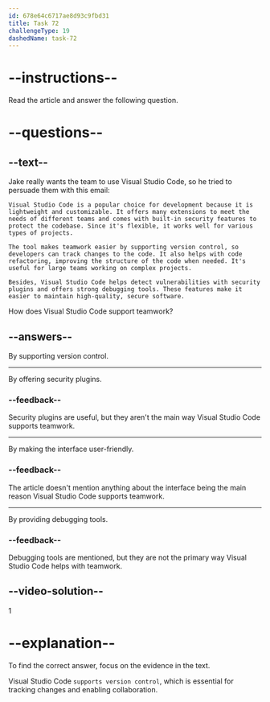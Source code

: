 ```yaml
---
id: 678e64c6717ae8d93c9fbd31
title: Task 72
challengeType: 19
dashedName: task-72
---
```


# --instructions--

Read the article and answer the following question.

# --questions--

## --text--

Jake really wants the team to use Visual Studio Code, so he tried to persuade them with this email:

`Visual Studio Code is a popular choice for development because it is lightweight and customizable. It offers many extensions to meet the needs of different teams and comes with built-in security features to protect the codebase. Since it's flexible, it works well for various types of projects.`

`The tool makes teamwork easier by supporting version control, so developers can track changes to the code. It also helps with code refactoring, improving the structure of the code when needed. It's useful for large teams working on complex projects.`

`Besides, Visual Studio Code helps detect vulnerabilities with security plugins and offers strong debugging tools. These features make it easier to maintain high-quality, secure software.`

How does Visual Studio Code support teamwork?

## --answers--

By supporting version control.

---

By offering security plugins.

### --feedback--

Security plugins are useful, but they aren't the main way Visual Studio Code supports teamwork.

---

By making the interface user-friendly.

### --feedback--

The article doesn't mention anything about the interface being the main reason Visual Studio Code supports teamwork.

---

By providing debugging tools.

### --feedback--

Debugging tools are mentioned, but they are not the primary way Visual Studio Code helps with teamwork.

## --video-solution--

1

# --explanation--

To find the correct answer, focus on the evidence in the text.

Visual Studio Code `supports version control`, which is essential for tracking changes and enabling collaboration.
